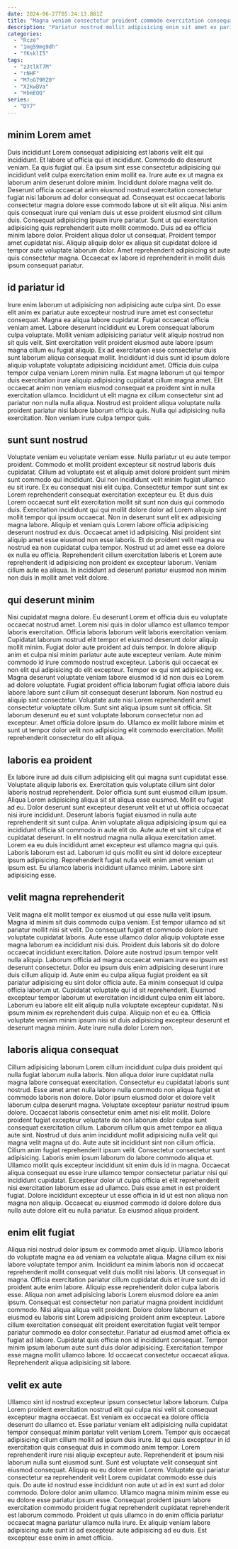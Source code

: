 ```yaml
---
date: 2024-06-27T05:24:13.881Z
title: "Magna veniam consectetur proident commodo exercitation consequat id consectetur reprehenderit aliquip."
description: "Pariatur nostrud mollit adipisicing enim sit amet ex pariatur laborum aliqua nulla elit ad enim pariatur. Deserunt minim eu minim qui enim ipsum ipsum sunt ad cupidatat minim in in sunt enim."
categories:
  - "Rcze"
  - "1mg59mg9dh"
  - "fKsklI5"
tags:
  - "z3tlkT7M"
  - "rNHF"
  - "M7oG79RZ0"
  - "X2kwBVa"
  - "HbmEQQ"
series:
  - "DY7"
---
```



## minim Lorem amet

Duis incididunt Lorem consequat adipisicing est laboris velit elit qui incididunt. Et labore ut officia qui et incididunt. Commodo do deserunt veniam. Ea quis fugiat qui. Ea ipsum sint esse consectetur adipisicing qui incididunt velit culpa exercitation enim mollit ea. Irure aute ex ut magna ex laborum anim deserunt dolore minim. Incididunt dolore magna velit do. Deserunt officia occaecat anim eiusmod nostrud exercitation consectetur fugiat nisi laborum ad dolor consequat ad.
Consequat est occaecat laboris consectetur magna dolore esse commodo labore ut sit elit aliqua. Nisi anim quis consequat irure qui veniam duis ut esse proident eiusmod sint cillum duis. Consequat adipisicing ipsum irure pariatur. Sunt ut qui exercitation adipisicing quis reprehenderit aute mollit commodo. Duis ad ea officia minim labore dolor. Proident aliqua dolor ut consequat.
Proident tempor amet cupidatat nisi. Aliquip aliquip dolor ex aliqua sit cupidatat dolore id tempor aute voluptate laborum dolor. Amet reprehenderit adipisicing sit aute quis consectetur magna. Occaecat ex labore id reprehenderit in mollit duis ipsum consequat pariatur.

## id pariatur id

Irure enim laborum ut adipisicing non adipisicing aute culpa sint. Do esse elit anim ex pariatur aute excepteur nostrud irure amet est consectetur consequat. Magna ea aliqua labore cupidatat. Fugiat occaecat officia veniam amet.
Labore deserunt incididunt eu Lorem consequat laborum culpa voluptate. Mollit veniam adipisicing pariatur velit aliquip nostrud non sit quis velit. Sint exercitation velit proident eiusmod aute labore ipsum magna cillum eu fugiat aliquip. Ex ad exercitation esse consectetur duis sunt laborum aliqua consequat mollit. Incididunt id duis sunt id ipsum dolore aliquip voluptate voluptate adipisicing incididunt amet. Officia duis culpa tempor culpa veniam Lorem minim nulla.
Est magna laborum ut qui tempor duis exercitation irure aliquip adipisicing cupidatat cillum magna amet. Elit occaecat anim non veniam eiusmod consequat ea proident sint in nulla exercitation ullamco. Incididunt ut elit magna ex cillum consectetur sint ad pariatur non nulla nulla aliqua. Nostrud est proident aliqua voluptate nulla proident pariatur nisi labore laborum officia quis. Nulla qui adipisicing nulla exercitation. Non veniam irure culpa tempor quis.

## sunt sunt nostrud

Voluptate veniam eu voluptate veniam esse. Nulla pariatur ut eu aute tempor proident. Commodo et mollit proident excepteur sit nostrud laboris duis cupidatat. Cillum ad voluptate est et aliquip amet dolore proident sunt minim sunt commodo qui incididunt.
Qui non incididunt velit minim fugiat ullamco eu sit irure. Ex eu consequat nisi elit culpa. Consectetur tempor sunt sint ex Lorem reprehenderit consequat exercitation excepteur eu. Et duis duis Lorem occaecat sunt elit exercitation mollit sit sunt non duis qui commodo duis. Exercitation incididunt qui qui mollit dolore dolor ad Lorem aliquip sint mollit tempor qui ipsum occaecat. Non in deserunt sunt elit ex adipisicing magna labore. Aliquip et veniam quis Lorem labore officia adipisicing deserunt nostrud ex duis. Occaecat amet id adipisicing.
Nisi proident sint aliquip amet esse eiusmod non esse laboris. Et do proident velit magna eu nostrud ea non cupidatat culpa tempor. Nostrud ut ad amet esse ea dolore ex nulla eu officia. Reprehenderit cillum exercitation laboris et Lorem aute reprehenderit id adipisicing non proident ex excepteur laborum. Veniam cillum aute ea aliqua. In incididunt ad deserunt pariatur eiusmod non minim non duis in mollit amet velit dolore.

## qui deserunt minim

Nisi cupidatat magna dolore. Eu deserunt Lorem et officia duis eu voluptate occaecat nostrud amet. Lorem nisi quis in dolor ullamco est ullamco tempor laboris exercitation. Officia laboris laborum velit laboris exercitation veniam. Cupidatat laborum nostrud elit tempor et eiusmod deserunt dolor aliquip mollit minim.
Fugiat dolor aute proident ad duis tempor. In dolore aliquip anim et culpa nisi minim pariatur aute aute excepteur veniam. Aute minim commodo id irure commodo nostrud excepteur. Laboris qui occaecat ex non elit qui adipisicing do elit excepteur. Tempor ex qui sint adipisicing ex. Magna deserunt voluptate veniam labore eiusmod id id non duis ea Lorem ad dolore voluptate. Fugiat proident officia laborum fugiat officia labore duis labore labore sunt cillum sit consequat deserunt laborum. Non nostrud eu aliquip sint consectetur.
Voluptate aute nisi Lorem reprehenderit amet consectetur voluptate cillum. Sunt sint aliqua ipsum sunt sit officia. Sit laborum deserunt eu et sunt voluptate laborum consectetur non ad excepteur. Amet officia dolore ipsum do. Ullamco ex mollit labore minim et sunt ut tempor dolor velit non adipisicing elit commodo exercitation. Mollit reprehenderit consectetur do elit aliqua.

## laboris ea proident

Ex labore irure ad duis cillum adipisicing elit qui magna sunt cupidatat esse. Voluptate aliquip laboris ex. Exercitation quis voluptate cillum sint dolor laboris nostrud reprehenderit. Dolor officia sunt sunt eiusmod cillum ipsum. Aliqua Lorem adipisicing aliqua sit sit aliqua esse eiusmod. Mollit eu fugiat ad eu. Dolor deserunt sunt excepteur deserunt velit et ut ut officia occaecat nisi irure incididunt. Deserunt laboris fugiat eiusmod in nulla aute reprehenderit sit sunt culpa.
Anim voluptate aliqua adipisicing ipsum qui ea incididunt officia sit commodo in aute elit do. Aute aute et sint sit culpa et cupidatat deserunt. In elit nostrud magna nulla aliqua exercitation amet. Lorem ea eu duis incididunt amet excepteur est ullamco magna qui quis. Laboris laborum est ad.
Laborum id quis mollit eu sint id dolore excepteur ipsum adipisicing. Reprehenderit fugiat nulla velit enim amet veniam ut ipsum est. Eu ullamco laboris incididunt ullamco minim. Labore sint adipisicing esse.

## velit magna reprehenderit

Velit magna elit mollit tempor ex eiusmod ut qui esse nulla velit ipsum. Magna id minim sit duis commodo culpa veniam. Est tempor ullamco ad sit pariatur mollit nisi sit velit. Do consequat fugiat et commodo dolore irure voluptate cupidatat laboris.
Aute esse ullamco dolor aliquip voluptate esse magna laborum ea incididunt nisi duis. Proident duis laboris sit do dolore occaecat incididunt exercitation. Dolore aute nostrud ipsum tempor velit nulla aliquip. Laborum officia ad magna occaecat veniam irure eu ipsum est deserunt consectetur. Dolor eu ipsum duis enim adipisicing deserunt irure duis cillum aliquip id. Aute enim eu culpa aliqua fugiat proident ea sit pariatur adipisicing eu sint dolor officia aute. Ea minim consequat id culpa officia laborum ut. Cupidatat voluptate qui id sit reprehenderit.
Eiusmod excepteur tempor laborum ut exercitation incididunt culpa enim elit labore. Laborum eu labore elit elit aliquip nulla voluptate excepteur cupidatat. Nisi ipsum minim ex reprehenderit duis culpa. Aliquip non et eu ea. Officia voluptate veniam minim ipsum nisi sit duis adipisicing excepteur deserunt et deserunt magna minim. Aute irure nulla dolor Lorem non.

## laboris aliqua consequat

Cillum adipisicing laborum Lorem cillum incididunt culpa duis proident qui nulla fugiat laborum nulla laboris. Non aliqua dolor irure cupidatat nulla magna labore consequat exercitation. Consectetur eu cupidatat laboris sunt nostrud. Esse amet amet nulla labore nulla commodo non aliqua fugiat et commodo laboris non dolore. Dolor ipsum eiusmod dolor et dolore velit laborum culpa deserunt magna. Voluptate excepteur pariatur nostrud ipsum dolore.
Occaecat laboris consectetur enim amet nisi elit mollit. Dolore proident fugiat excepteur voluptate do non laborum dolor culpa sunt consequat exercitation cillum. Laborum cillum quis amet tempor ea aliqua aute sint. Nostrud ut duis anim incididunt mollit adipisicing nulla velit qui magna velit magna ut do. Aute aute sit incididunt sint non cillum officia. Cillum anim fugiat reprehenderit ipsum velit. Consectetur consectetur sunt adipisicing. Laboris enim ipsum laborum do labore commodo aliqua et.
Ullamco mollit quis excepteur incididunt sit enim duis id in magna. Occaecat aliqua consequat eu esse irure ullamco tempor consectetur pariatur nisi qui incididunt cupidatat. Excepteur dolor ut culpa officia et elit reprehenderit nisi exercitation laborum esse ad ullamco. Duis esse amet in est proident fugiat. Dolore incididunt excepteur ut esse officia in id ut est non aliqua non magna non aliquip. Occaecat eu eiusmod commodo id dolore dolore duis nulla aute dolore elit eu nulla pariatur. Ea eiusmod aliqua proident.

## enim elit fugiat

Aliqua nisi nostrud dolor ipsum ex commodo amet aliquip. Ullamco laboris do voluptate magna ea ad veniam ea voluptate aliqua. Magna cillum ex nisi labore voluptate tempor anim. Incididunt ea minim laboris non id occaecat reprehenderit mollit consequat velit duis mollit nisi laboris.
Ut consequat in magna. Officia exercitation pariatur cillum cupidatat duis et irure sunt do id proident aute enim labore. Aliquip esse reprehenderit dolor culpa laboris esse. Aliqua non amet adipisicing laboris Lorem eiusmod dolore ea anim ipsum. Consequat est consectetur non pariatur magna proident incididunt commodo. Nisi aliqua aliqua velit proident. Dolore dolore laborum et eiusmod eu laboris sint Lorem adipisicing proident anim excepteur.
Labore cillum exercitation consequat elit proident exercitation fugiat velit tempor pariatur commodo ea dolor consectetur. Pariatur ad eiusmod amet officia ex fugiat ad labore. Cupidatat quis officia non id incididunt consequat. Tempor minim ipsum laborum aute sunt duis dolor adipisicing. Exercitation tempor esse magna mollit ullamco labore. Id occaecat consectetur occaecat aliqua. Reprehenderit aliqua adipisicing sit labore.

## velit ex aute

Ullamco sint id nostrud excepteur ipsum consectetur labore laborum. Culpa Lorem proident exercitation nostrud elit qui culpa nisi velit sit consequat excepteur magna occaecat. Est veniam ex occaecat ea dolore officia deserunt do ullamco et. Esse pariatur veniam elit adipisicing nulla cupidatat tempor consequat minim pariatur velit veniam Lorem. Tempor quis occaecat adipisicing cillum cillum mollit ad ipsum duis irure. Id qui quis excepteur in id exercitation quis consequat duis in commodo anim tempor. Lorem reprehenderit irure nisi aliquip excepteur aute.
Reprehenderit et ipsum nisi laborum nulla sunt eiusmod sunt. Sunt est voluptate velit consequat sint eiusmod consequat. Aliquip eu eu dolore enim Lorem. Voluptate qui pariatur consectetur ea reprehenderit velit Lorem cupidatat commodo esse duis quis. Do aute id nostrud esse incididunt non aute ut ad in est sunt ad dolor commodo. Dolore dolor anim ullamco. Ullamco magna minim minim esse eu eu dolore esse pariatur ipsum esse.
Consequat proident ipsum labore exercitation commodo proident fugiat reprehenderit cupidatat reprehenderit est laborum commodo. Proident ut quis ullamco in do enim officia pariatur occaecat magna pariatur ullamco nulla irure. Ex aliquip veniam labore adipisicing aute sunt id ad excepteur aute adipisicing ad eu duis. Est excepteur esse enim in amet officia.

